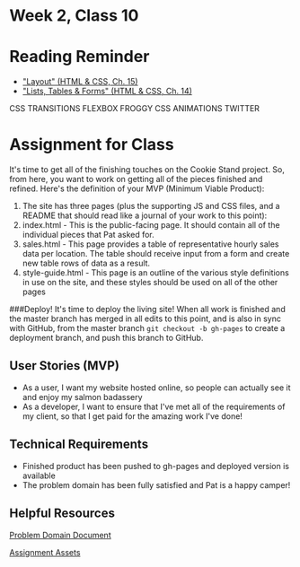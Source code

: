 # Week 2, Class 10

# Reading Reminder
* ["Layout" (HTML & CSS, Ch. 15)]()
* ["Lists, Tables & Forms" (HTML & CSS, Ch. 14)]()

CSS TRANSITIONS
FLEXBOX FROGGY
CSS ANIMATIONS
TWITTER

# Assignment for Class
It's time to get all of the finishing touches on the Cookie Stand project. So, from here, you want to work on getting all of the pieces finished and refined. Here's the definition of your MVP (Minimum Viable Product):
1. The site has three pages (plus the supporting JS and CSS files, and a README that should read like a journal of your work to this point):
2. index.html - This is the public-facing page. It should contain all of the individual pieces that Pat asked for.
3. sales.html - This page provides a table of representative hourly sales data per location. The table should receive input from a form and create new table rows of data as a result.
4. style-guide.html - This page is an outline of the various style definitions in use on the site, and these styles should be used on all of the other pages

###Deploy!
It's time to deploy the living site! When all work is finished and the master branch has merged in all edits to this point, and is also in sync with GitHub, from the master branch `git checkout -b gh-pages` to create a deployment branch, and push this branch to GitHub.

## User Stories (MVP)
 - As a user, I want my website hosted online, so people can actually see it and enjoy my salmon badassery
 - As a developer, I want to ensure that I've met all of the requirements of my client, so that I get paid for the amazing work I've done!

## Technical Requirements
 - Finished product has been pushed to gh-pages and deployed version is available
 - The problem domain has been fully satisfied and Pat is a happy camper!

## Helpful Resources
[Problem Domain Document](week-2/support.md)

[Assignment Assets](week-2/assets)
